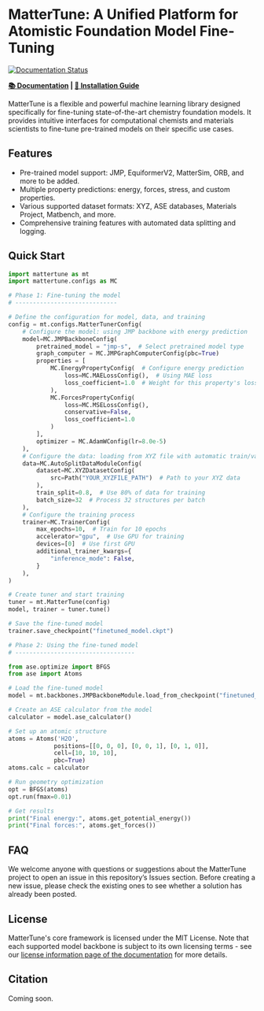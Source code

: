 # MatterTune: A Unified Platform for Atomistic Foundation Model Fine-Tuning

[![Documentation Status](https://github.com/Fung-Lab/MatterTune/actions/workflows/docs.yml/badge.svg)](https://fung-lab.github.io/MatterTune/)

**[📚 Documentation](https://fung-lab.github.io/MatterTune/) | [🔧 Installation Guide](https://fung-lab.github.io/MatterTune/installation.html)**

MatterTune is a flexible and powerful machine learning library designed specifically for fine-tuning state-of-the-art chemistry foundation models. It provides intuitive interfaces for computational chemists and materials scientists to fine-tune pre-trained models on their specific use cases.

## Features

- Pre-trained model support: JMP, EquiformerV2, MatterSim, ORB, and more to be added.
- Multiple property predictions: energy, forces, stress, and custom properties.
- Various supported dataset formats: XYZ, ASE databases, Materials Project, Matbench, and more.
- Comprehensive training features with automated data splitting and logging.

## Quick Start

```python
import mattertune as mt
import mattertune.configs as MC

# Phase 1: Fine-tuning the model
# -----------------------------

# Define the configuration for model, data, and training
config = mt.configs.MatterTunerConfig(
    # Configure the model: using JMP backbone with energy prediction
    model=MC.JMPBackboneConfig(
        pretrained_model = "jmp-s",  # Select pretrained model type
        graph_computer = MC.JMPGraphComputerConfig(pbc=True)
        properties = [
            MC.EnergyPropertyConfig(  # Configure energy prediction
                loss=MC.MAELossConfig(),  # Using MAE loss
                loss_coefficient=1.0  # Weight for this property's loss
            ),
            MC.ForcesPropertyConfig(
                loss=MC.MSELossConfig(), 
                conservative=False, 
                loss_coefficient=1.0
            )
        ],
        optimizer = MC.AdamWConfig(lr=8.0e-5)
    ),
    # Configure the data: loading from XYZ file with automatic train/val split
    data=MC.AutoSplitDataModuleConfig(
        dataset=MC.XYZDatasetConfig(
            src=Path("YOUR_XYZFILE_PATH")  # Path to your XYZ data
        ),
        train_split=0.8,  # Use 80% of data for training
        batch_size=32  # Process 32 structures per batch
    ),
    # Configure the training process
    trainer=MC.TrainerConfig(
        max_epochs=10,  # Train for 10 epochs
        accelerator="gpu",  # Use GPU for training
        devices=[0]  # Use first GPU
        additional_trainer_kwargs={
            "inference_mode": False,
        }
    ),
)

# Create tuner and start training
tuner = mt.MatterTune(config)
model, trainer = tuner.tune()

# Save the fine-tuned model
trainer.save_checkpoint("finetuned_model.ckpt")

# Phase 2: Using the fine-tuned model
# ----------------------------------

from ase.optimize import BFGS
from ase import Atoms

# Load the fine-tuned model
model = mt.backbones.JMPBackboneModule.load_from_checkpoint("finetuned_model.ckpt")

# Create an ASE calculator from the model
calculator = model.ase_calculator()

# Set up an atomic structure
atoms = Atoms('H2O',
             positions=[[0, 0, 0], [0, 0, 1], [0, 1, 0]],
             cell=[10, 10, 10],
             pbc=True)
atoms.calc = calculator

# Run geometry optimization
opt = BFGS(atoms)
opt.run(fmax=0.01)

# Get results
print("Final energy:", atoms.get_potential_energy())
print("Final forces:", atoms.get_forces())
```

## FAQ

We welcome anyone with questions or suggestions about the MatterTune project to open an issue in this repository’s Issues section. Before creating a new issue, please check the existing ones to see whether a solution has already been posted.

## License

MatterTune's core framework is licensed under the MIT License. Note that each supported model backbone is subject to its own licensing terms - see our [license information page of the documentation](https://fung-lab.github.io/MatterTune/license.html) for more details.

## Citation

Coming soon.

